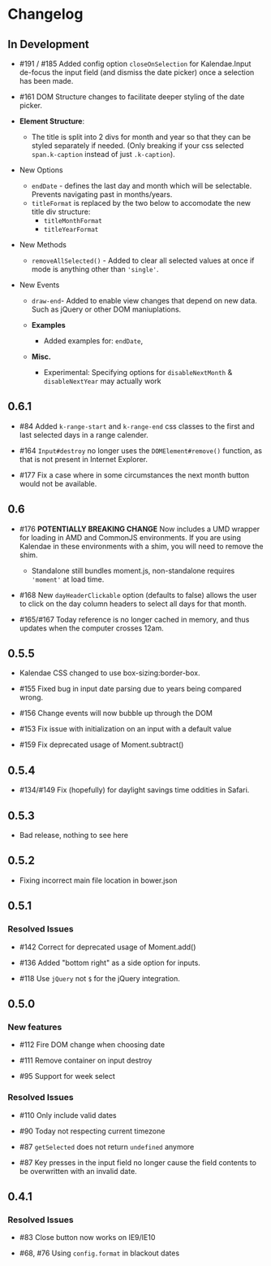 # Changelog

## In Development

*  \#191 / \#185 Added config option `closeOnSelection` for Kalendae.Input de-focus the input field (and dismiss the date picker) once a selection has been made.

*  \#161 DOM Structure changes to facilitate deeper styling of the date picker.

  * **Element Structure**:
    * The title is split into 2 divs for month and year so that they can be styled separately if needed. (Only breaking if your css selected `span.k-caption` instead of just `.k-caption`).

  * New Options
    * `endDate` - defines the last day and month which will be selectable. Prevents navigating past in months/years.
    * `titleFormat` is replaced by the two below  to accomodate the new title div structure:
      * `titleMonthFormat`
      * `titleYearFormat`

  * New Methods
    * `removeAllSelected()` - Added to clear all selected values at once if mode is anything other than `'single'`.

  * New Events
    * `draw-end`- Added to enable view changes that depend on new data. Such as jQuery or other DOM maniuplations.

    * **Examples**
        * Added examples for: `endDate`,

    * **Misc.**
        * Experimental: Specifying options for `disableNextMonth` & `disableNextYear` may actually work

## 0.6.1

* \#84 Added `k-range-start` and `k-range-end` css classes to the first and last selected days in a range calender.

* \#164 `Input#destroy` no longer uses the `DOMElement#remove()` function, as that is not present in Internet Explorer.

* \#177 Fix a case where in some circumstances the next month button would not be available.

## 0.6

* \#176 **POTENTIALLY BREAKING CHANGE** Now includes a UMD wrapper for loading in AMD and CommonJS environments. If you are using Kalendae in these environments with a shim, you will need to remove the shim.

  - Standalone still bundles moment.js, non-standalone requires `'moment'` at load time.

* \#168 New `dayHeaderClickable` option (defaults to false) allows the user to click on the day column headers to select all days for that month.

* \#165/\#167 Today reference is no longer cached in memory, and thus updates when the computer crosses 12am.


## 0.5.5

* Kalendae CSS changed to use box-sizing:border-box.

* \#155 Fixed bug in input date parsing due to years being compared wrong.

* \#156 Change events will now bubble up through the DOM

* \#153 Fix issue with initialization on an input with a default value

* \#159 Fix deprecated usage of Moment.subtract()

## 0.5.4

* \#134/\#149 Fix (hopefully) for daylight savings time oddities in Safari.

## 0.5.3

* Bad release, nothing to see here

## 0.5.2

* Fixing incorrect main file location in bower.json

## 0.5.1

### Resolved Issues

* \#142 Correct for deprecated usage of Moment.add()

* \#136 Added "bottom right" as a side option for inputs.

* \#118 Use `jQuery` not `$` for the jQuery integration.


## 0.5.0

### New features

* \#112 Fire DOM change when choosing date

* \#111 Remove container on input destroy

* \#95 Support for week select

### Resolved Issues

* \#110 Only include valid dates

* \#90 Today not respecting current timezone

* \#87 ```getSelected``` does not return ```undefined``` anymore

* \#87 Key presses in the input field no longer cause the field contents to be overwritten with an invalid date.


## 0.4.1

### Resolved Issues

* \#83 Close button now works on IE9/IE10

* \#68, \#76 Using ```config.format``` in blackout dates
